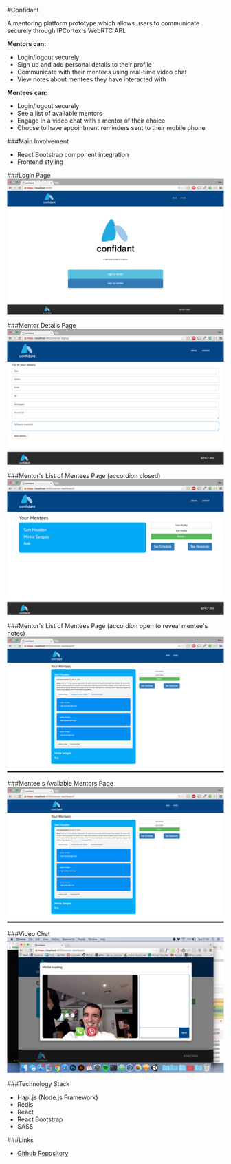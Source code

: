 #Confidant

A mentoring platform prototype which allows users to communicate securely through IPCortex's WebRTC API.

__Mentors can:__
* Login/logout securely
* Sign up and add personal details to their profile
* Communicate with their mentees using real-time video chat
* View notes about mentees they have interacted with

__Mentees can:__
* Login/logout securely
* See a list of available mentors
* Engage in a video chat with a mentor of their choice
* Choose to have appointment reminders sent to their mobile phone

###Main Involvement
* React Bootstrap component integration
* Frontend styling

###Login Page
![](confidant-login.png)


###Mentor Details Page
![](confidant-details.png)


###Mentor's List of Mentees Page (accordion closed)
![](confidant-your-mentees.png)


###Mentor's List of Mentees Page (accordion open to reveal mentee's notes)
![](confidant-your-mentees-2.png)


###Mentee's Available Mentors Page
![](confidant-your-mentees-2.png)


###Video Chat
![](confidant-franz.png)


###Technology Stack
- Hapi.js (Node.js Framework)
- Redis
- React
- React Bootstrap
- SASS


###Links
- [Github Repository](https://github.com/eleanorreem/webrtc)
